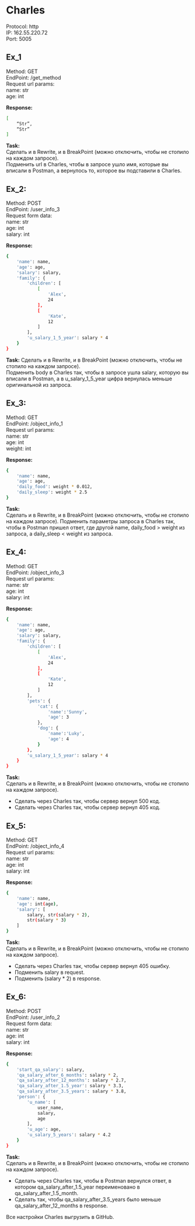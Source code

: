 # Charles

Protocol: http  
IP: 162.55.220.72  
Port: 5005  

## Ex_1
Method: GET  
EndPoint: /get_method  
Request url params:  
name: str  
age: int  

**Response:**  
```sh
[
    “Str”,
    “Str”
]
```
**Task:**  
Сделать и в Rewrite, и в BreakPoint (можно отключить, чтобы не стопило на каждом запросе).  
Подменить url в Charles, чтобы в запросе ушло имя, которые вы вписали в Postman, а вернулось то, которое вы подставили в Charles.

## Ex_2:  
Method: POST  
EndPoint: /user_info_3  
Request form data:  
name: str  
age: int  
salary: int  

**Response:**  
```sh
{
    'name': name,
    'age': age,
    'salary': salary,
    'family': {
        'children': [
            [
                'Alex', 
                24
            ], 
            [
                'Kate', 
                12
            ]
        ],
        'u_salary_1_5_year': salary * 4
    }
}
```
**Task:** 
Сделать и в Rewrite, и в BreakPoint (можно отключить, чтобы не стопило на каждом запросе).  
Подменить body в Charles так, чтобы в запросе ушла salary, которую вы вписали в Postman, а в u_salary_1_5_year цифра вернулась меньше оригинальной из запроса.

## Ex_3:  
Method: GET  
EndPoint: /object_info_1  
Request url params:   
name: str  
age: int  
weight: int  

**Response:**  
```sh
{
    'name': name,
    'age': age,
    'daily_food': weight * 0.012,
    'daily_sleep': weight * 2.5
}
```
**Task:**  
Сделать и в Rewrite, и в BreakPoint (можно отключить, чтобы не стопило на каждом запросе).
Подменить параметры запроса в Charles так, чтобы в Postman пришел ответ, где другой name, daily_food > weight из запроса, а daily_sleep < weight из запроса.

## Ex_4:
Method: GET  
EndPoint: /object_info_3  
Request url params:  
name: str  
age: int  
salary: int  

**Response:**  
```sh
{
    'name': name,
    'age': age,
    'salary': salary,
    'family': {
        'children': [
            [
                'Alex', 
                24
            ], 
            [
                'Kate', 
                12
            ]
        ],
        'pets': {
            'cat': {
                'name':'Sunny',
                'age': 3
            },
            'dog': {
                'name':'Luky',
                'age': 4
            }
        },
        'u_salary_1_5_year': salary * 4
    }
}
```
**Task:**  
Сделать и в Rewrite, и в BreakPoint (можно отключить, чтобы не стопило на каждом запросе).  
- Сделать через Charles так, чтобы сервер вернул 500 код.
- Сделать через Charles так, чтобы сервер вернул 405 код.

## Ex_5:  
Method: GET  
EndPoint: /object_info_4  
Request url params:  
name: str  
age: int  
salary: int  

**Response:**  
```sh
{
    'name': name,
    'age': int(age),
    'salary': [
        salary, str(salary * 2), 
        str(salary * 3)
    ]
}
```
**Task:**  
Сделать и в Rewrite, и в BreakPoint (можно отключить, чтобы не стопило на каждом запросе).
- Сделать через Charles так, чтобы сервер вернул 405 ошибку.
- Подменить salary в request.
- Подменить (salary * 2) в response.

## Ex_6:
Method: POST  
EndPoint: /user_info_2  
Request form data:  
name: str  
age: int  
salary: int  

**Response:**  
```sh
{
    'start_qa_salary': salary,
    'qa_salary_after_6_months': salary * 2,
    'qa_salary_after_12_months': salary * 2.7,
    'qa_salary_after_1.5_year': salary * 3.3,
    'qa_salary_after_3.5_years': salary * 3.8,
    'person': {
        'u_name': [
            user_name, 
            salary, 
            age
        ],
        'u_age': age,
        'u_salary_5_years': salary * 4.2
    }
}
```
**Task:**  
Сделать и в Rewrite, и в BreakPoint (можно отключить, чтобы не стопило на каждом запросе).
- Сделать через Charles так, чтобы в Postman вернулся ответ, в котором qa_salary_after_1.5_year переименовано в qa_salary_after_1.5_month.
- Сделать так, чтобы qa_salary_after_3.5_years было меньше qa_salary_after_12_months в response.  

Все настройки Charles выгрузить в GitHub.